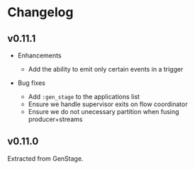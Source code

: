 # Changelog

## v0.11.1

  * Enhancements
    * Add the ability to emit only certain events in a trigger

  * Bug fixes
    * Add `:gen_stage` to the applications list
    * Ensure we handle supervisor exits on flow coordinator
    * Ensure we do not unecessary partition when fusing producer+streams

## v0.11.0

Extracted from GenStage.
